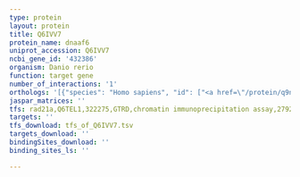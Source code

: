 ```yaml
---
type: protein
layout: protein
title: Q6IVV7
protein_name: dnaaf6
uniprot_accession: Q6IVV7
ncbi_gene_id: '432386'
organism: Danio rerio
function: target gene
number_of_interactions: '1'
orthologs: '[{"species": "Homo sapiens", "id": ["<a href=\"/protein/q9nqm4\">Q9NQM4</a>"]}, {"species": "Mus musculus", "id": ["<a href=\"/protein/q3kni6\">Q3KNI6</a>", "<a href=\"/protein/q8c6p5\">Q8C6P5</a>"]}, {"species": "Rattus norvegicus", "id": ["A0A0G2K9P7"]}, {"species": "Drosophila melanogaster", "id": ["<a href=\"/protein/q9vug3\">Q9VUG3</a>"]}]'
jaspar_matrices: ''
tfs: rad21a,Q6TEL1,322275,GTRD,chromatin immunoprecipitation assay,27924024%5Buid%5D,No
targets: ''
tfs_download: tfs_of_Q6IVV7.tsv
targets_download: ''
bindingSites_download: ''
binding_sites_ls: ''

---
```

